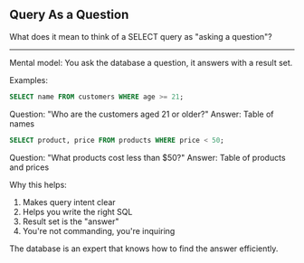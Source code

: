 ## Query As a Question

What does it mean to think of a SELECT query as "asking a question"?

---

Mental model: You ask the database a question, it answers with a result set.

Examples:
```sql
SELECT name FROM customers WHERE age >= 21;
```
Question: "Who are the customers aged 21 or older?"
Answer: Table of names

```sql
SELECT product, price FROM products WHERE price < 50;
```
Question: "What products cost less than $50?"
Answer: Table of products and prices

Why this helps:
1. Makes query intent clear
2. Helps you write the right SQL
3. Result set is the "answer"
4. You're not commanding, you're inquiring

The database is an expert that knows how to find the answer efficiently.

